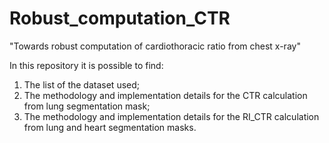 # Robust_computation_CTR
"Towards robust computation of cardiothoracic ratio from chest x-ray"

In this repository it is possible to find:
  1. The list of the dataset used;
  2. The methodology and implementation details for the CTR calculation from lung segmentation mask;
  3. The methodology and implementation details for the RI_CTR calculation from lung and heart segmentation masks.
  
